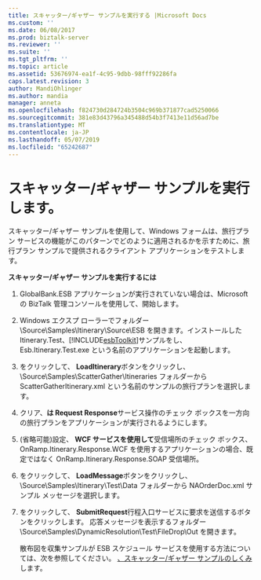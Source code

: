 ```yaml
---
title: スキャッター/ギャザー サンプルを実行する |Microsoft Docs
ms.custom: ''
ms.date: 06/08/2017
ms.prod: biztalk-server
ms.reviewer: ''
ms.suite: ''
ms.tgt_pltfrm: ''
ms.topic: article
ms.assetid: 53676974-ea1f-4c95-9dbb-98fff92286fa
caps.latest.revision: 3
author: MandiOhlinger
ms.author: mandia
manager: anneta
ms.openlocfilehash: f824730d284724b3504c969b371877cad5250066
ms.sourcegitcommit: 381e83d43796a345488d54b3f7413e11d56ad7be
ms.translationtype: MT
ms.contentlocale: ja-JP
ms.lasthandoff: 05/07/2019
ms.locfileid: "65242687"
---
```

# <a name="running-the-scatter-gather-sample"></a>スキャッター/ギャザー サンプルを実行します。
スキャッター/ギャザー サンプルを使用して、Windows フォームは、旅行プラン サービスの機能がこのパターンでどのように適用されるかを示すために、旅行プラン サンプルで提供されるクライアント アプリケーションをテストします。  
  
 **スキャッター/ギャザー サンプルを実行するには**  
  
1. GlobalBank.ESB アプリケーションが実行されていない場合は、Microsoft の BizTalk 管理コンソールを使用して、開始します。  
  
2. Windows エクスプ ローラーでフォルダー \Source\Samples\Itinerary\Source\ESB を開きます。インストールした Itinerary.Test、[!INCLUDE[esbToolkit](../includes/esbtoolkit-md.md)]サンプルをし、Esb.Itinerary.Test.exe という名前のアプリケーションを起動します。  
  
3. をクリックして、 **LoadItinerary**ボタンをクリックし、\Source\Samples\ScatterGather\Itineraries フォルダーから ScatterGatherItinerary.xml という名前のサンプルの旅行プランを選択します。  
  
4. クリア、**は Request Response**サービス操作のチェック ボックスを一方向の旅行プランをアプリケーションが実行されるようにします。  
  
5. (省略可能)設定、 **WCF サービスを使用して**受信場所のチェック ボックス、OnRamp.Itinerary.Response.WCF を使用するアプリケーションの場合、既定ではなく OnRamp.Itinerary.Response.SOAP 受信場所。  
  
6. をクリックして、 **LoadMessage**ボタンをクリックし、\Source\Samples\Itinerary\Test\Data フォルダーから NAOrderDoc.xml サンプル メッセージを選択します。  
  
7. をクリックして、 **SubmitRequest**行程入口サービスに要求を送信するボタンをクリックします。 応答メッセージを表示するフォルダー \Source\Samples\DynamicResolution\Test\FileDrop\Out を開きます。  
  
   散布図を収集サンプルが ESB スケジュール サービスを使用する方法については、次を参照してください。 [、スキャッター/ギャザー サンプルのしくみ](../esb-toolkit/how-the-scatter-gather-sample-works.md)します。